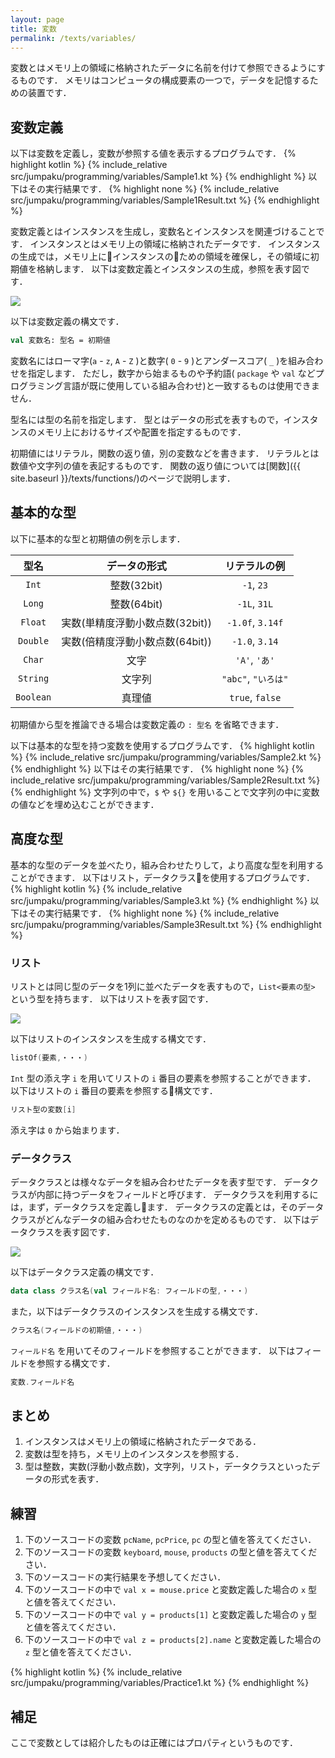 ```yaml
---
layout: page
title: 変数
permalink: /texts/variables/
---
```

変数とはメモリ上の領域に格納されたデータに名前を付けて参照できるようにするものです．
メモリはコンピュータの構成要素の一つで，データを記憶するための装置です．

## 変数定義
以下は変数を定義し，変数が参照する値を表示するプログラムです．
{% highlight kotlin %}
{% include_relative src/jumpaku/programming/variables/Sample1.kt %}
{% endhighlight %}
以下はその実行結果です．
{% highlight none %}
{% include_relative src/jumpaku/programming/variables/Sample1Result.txt %}
{% endhighlight %}

変数定義とはインスタンスを生成し，変数名とインスタンスを関連づけることです．
インスタンスとはメモリ上の領域に格納されたデータです．
インスタンスの生成では，メモリ上にインスタンスのための領域を確保し，その領域に初期値を格納します．
以下は変数定義とインスタンスの生成，参照を表す図です．

![]({{site.baseurl}}/images/texts/variable.png)

以下は変数定義の構文です．
```kt
val 変数名: 型名 = 初期値
```
変数名にはローマ字(`a` - `z`, `A` - `Z` )と数字( `0` - `9` )とアンダースコア( `_` )を組み合わせを指定します．
ただし，数字から始まるものや予約語( `package` や `val` などプログラミング言語が既に使用している組み合わせ)と一致するものは使用できません．

型名には型の名前を指定します．
型とはデータの形式を表すもので，インスタンスのメモリ上におけるサイズや配置を指定するものです．

初期値にはリテラル，関数の返り値，別の変数などを書きます．
リテラルとは数値や文字列の値を表記するものです．
関数の返り値については[関数]({{ site.baseurl }}/texts/functions/)のページで説明します．

## 基本的な型
以下に基本的な型と初期値の例を示します．

| 型名 | データの形式 | リテラルの例 |
|:---------:|:-------------------------------:|:-------------------:|
| `Int` | 整数(32bit) | `-1`, `23` |
| `Long` | 整数(64bit) | `-1L`, `31L` |
| `Float` | 実数(単精度浮動小数点数(32bit)) | `-1.0f`, `3.14f` |
| `Double` | 実数(倍精度浮動小数点数(64bit)) | `-1.0`, `3.14` |
| `Char` | 文字 | `'A'`, `'あ'` |
| `String` | 文字列 | `"abc"`, `"いろは"` |
| `Boolean` | 真理値 | `true`, `false` |

初期値から型を推論できる場合は変数定義の `: 型名` を省略できます．

以下は基本的な型を持つ変数を使用するプログラムです．
{% highlight kotlin %}
{% include_relative src/jumpaku/programming/variables/Sample2.kt %}
{% endhighlight %}
以下はその実行結果です．
{% highlight none %}
{% include_relative src/jumpaku/programming/variables/Sample2Result.txt %}
{% endhighlight %}
文字列の中で，`$` や `${}` を用いることで文字列の中に変数の値などを埋め込むことができます．

## 高度な型
基本的な型のデータを並べたり，組み合わせたりして，より高度な型を利用することができます．
以下はリスト，データクラスを使用するプログラムです．
{% highlight kotlin %}
{% include_relative src/jumpaku/programming/variables/Sample3.kt %}
{% endhighlight %}
以下はその実行結果です．
{% highlight none %}
{% include_relative src/jumpaku/programming/variables/Sample3Result.txt %}
{% endhighlight %}

### リスト
リストとは同じ型のデータを1列に並べたデータを表すもので，`List<要素の型>` という型を持ちます．
以下はリストを表す図です．

![]({{site.baseurl}}/images/texts/list.png)

以下はリストのインスタンスを生成する構文です．
```kt
listOf(要素,・・・)
```
`Int` 型の添え字 `i` を用いてリストの `i` 番目の要素を参照することができます．
以下はリストの `i` 番目の要素を参照する構文です．
```kt
リスト型の変数[i]
```
添え字は `0` から始まります．

### データクラス
データクラスとは様々なデータを組み合わせたデータを表す型です．
データクラスが内部に持つデータをフィールドと呼びます．
データクラスを利用するには，まず，データクラスを定義します．
データクラスの定義とは，そのデータクラスがどんなデータの組み合わせたものなのかを定めるものです．
以下はデータクラスを表す図です．

![]({{site.baseurl}}/images/texts/dataclass.png)

以下はデータクラス定義の構文です．
```kt
data class クラス名(val フィールド名: フィールドの型,・・・)
```
また，以下はデータクラスのインスタンスを生成する構文です．
```kt
クラス名(フィールドの初期値,・・・)
```
`フィールド名` を用いてそのフィールドを参照することができます．
以下はフィールドを参照する構文です．
```kt
変数.フィールド名
```

## まとめ

1. インスタンスはメモリ上の領域に格納されたデータである．
1. 変数は型を持ち，メモリ上のインスタンスを参照する．
1. 型は整数，実数(浮動小数点数)，文字列，リスト，データクラスといったデータの形式を表す．

## 練習

1. 下のソースコードの変数 `pcName`, `pcPrice`, `pc` の型と値を答えてください．
1. 下のソースコードの変数 `keyboard`, `mouse`, `products` の型と値を答えてください．
1. 下のソースコードの実行結果を予想してください．
1. 下のソースコードの中で `val x = mouse.price` と変数定義した場合の `x` 型と値を答えてください．
1. 下のソースコードの中で `val y = products[1]` と変数定義した場合の `y` 型と値を答えてください．
1. 下のソースコードの中で `val z = products[2].name` と変数定義した場合の `z` 型と値を答えてください．

{% highlight kotlin %}
{% include_relative src/jumpaku/programming/variables/Practice1.kt %}
{% endhighlight %}

## 補足

ここで変数としては紹介したものは正確にはプロパティというものです．